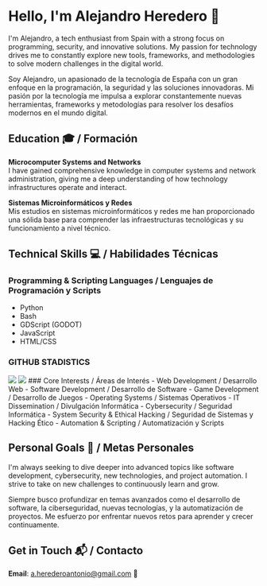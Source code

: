 # Hello, I'm Alejandro Heredero 👋

I'm Alejandro, a tech enthusiast from Spain with a strong focus on programming, security, and innovative solutions. My passion for technology drives me to constantly explore new tools, frameworks, and methodologies to solve modern challenges in the digital world.

Soy Alejandro, un apasionado de la tecnología de España con un gran enfoque en la programación, la seguridad y las soluciones innovadoras. Mi pasión por la tecnología me impulsa a explorar constantemente nuevas herramientas, frameworks y metodologías para resolver los desafíos modernos en el mundo digital.

## Education 🎓 / Formación

**Microcomputer Systems and Networks**  
I have gained comprehensive knowledge in computer systems and network administration, giving me a deep understanding of how technology infrastructures operate and interact.

**Sistemas Microinformáticos y Redes**  
Mis estudios en sistemas microinformáticos y redes me han proporcionado una sólida base para comprender las infraestructuras tecnológicas y su funcionamiento a nivel técnico.

## Technical Skills 💻 / Habilidades Técnicas

### Programming & Scripting Languages / Lenguajes de Programación y Scripts
- Python
- Bash
- GDScript (GODOT)
- JavaScript
- HTML/CSS

### GITHUB STADISTICS 
 <img src="https://github-readme-stats.vercel.app/api/top-langs/?username=h3rhex&layout=compact&langs_count=10&title_color=ffffff&text_color=ffffff&bg_color=0d1117&border_color=9400D3&icon_color=ff005c"/>
 <img src="https://github-readme-stats.vercel.app/api?username=h3rhex&title_color=ffffff&text_color=ffffff&bg_color=0d1117&border_color=#9400D3&icon_color=ff005c"/>
### Core Interests / Áreas de Interés
- Web Development / Desarrollo Web
- Software Development / Desarrollo de Software
- Game Development / Desarrollo de Juegos
- Operating Systems / Sistemas Operativos
- IT Dissemination / Divulgación Informática
- Cybersecurity / Seguridad Informática
- System Security & Ethical Hacking / Seguridad de Sistemas y Hacking Ético
- Automation & Scripting / Automatización y Scripts

## Personal Goals 🌱 / Metas Personales

I'm always seeking to dive deeper into advanced topics like software development, cybersecurity, new technologies, and project automation. I strive to take on new challenges to continuously learn and grow.

Siempre busco profundizar en temas avanzados como el desarrollo de software, la ciberseguridad, nuevas tecnologías, y la automatización de proyectos. Me esfuerzo por enfrentar nuevos retos para aprender y crecer continuamente.

## Get in Touch 📬 / Contacto
**Email**: a.herederoantonio@gmail.com 📧
